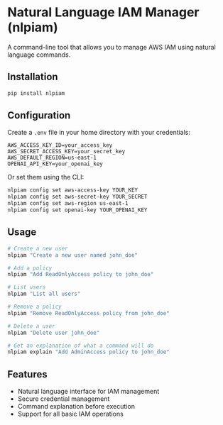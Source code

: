 # Natural Language IAM Manager (nlpiam)

A command-line tool that allows you to manage AWS IAM using natural language commands.

## Installation

```bash
pip install nlpiam
```

## Configuration

Create a `.env` file in your home directory with your credentials:

```env
AWS_ACCESS_KEY_ID=your_access_key
AWS_SECRET_ACCESS_KEY=your_secret_key
AWS_DEFAULT_REGION=us-east-1
OPENAI_API_KEY=your_openai_key
```

Or set them using the CLI:

```bash
nlpiam config set aws-access-key YOUR_KEY
nlpiam config set aws-secret-key YOUR_SECRET
nlpiam config set aws-region us-east-1
nlpiam config set openai-key YOUR_OPENAI_KEY
```

## Usage

```bash
# Create a new user
nlpiam "Create a new user named john_doe"

# Add a policy
nlpiam "Add ReadOnlyAccess policy to john_doe"

# List users
nlpiam "List all users"

# Remove a policy
nlpiam "Remove ReadOnlyAccess policy from john_doe"

# Delete a user
nlpiam "Delete user john_doe"

# Get an explanation of what a command will do
nlpiam explain "Add AdminAccess policy to john_doe"
```

## Features

- Natural language interface for IAM management
- Secure credential management
- Command explanation before execution
- Support for all basic IAM operations